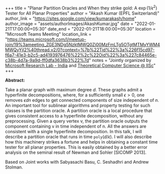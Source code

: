 +++
title = "Planar Partition Oracles and When they strike gold: A $\exp(1/\epsilon^2)$ Tester for All Planar Properties"
author = "Akash Kumar (EPFL Switzerland)"
author_link = "https://sites.google.com/view/kumarakash/home"
author_image = "assets/authorImages/AkashKumar.jpg"
date = "2022-01-21T17:00:00+05:30"
date_end = "2022-01-21T18:00:00+05:30"
location = "Microsoft Teams Meeting"
location_link = "https://teams.microsoft.com/l/meetup-join/19%3ameeting_ZGE3NDg5NzktMWQ0Zi00MzFmLTg5OTgtMTMyYWM4MWQyYjI2%40thread.v2/0?context=%7b%22Tid%22%3a%226f15cd97-f6a7-41e3-b2c5-ad4193976476%22%2c%22Oid%22%3a%227c84465e-c38b-4d7a-9a9d-ff0dfa3638b3%22%7d"
notes = "Jointly organized by <a href = "https://www.microsoft.com/en-us/research/lab/microsoft-research-india/" target= "_blank">Microsoft Research Lab - India</a> and <a href='https://www.csa.iisc.ac.in/theoretical-computer-science/' target= "_blank">Theoretical Computer Science @ IISc</a>"
+++

<b>Abstract:</b>

Take a planar graph with maximum degree $d$. These graphs admit a hyperfinite decompositions, where, for a sufficiently
small $\epsilon > 0$, one removes $\epsilon dn$ edges to get connected components of size independent of $n$. An important
tool for sublinear algorithms and property testing for such classes is the partition oracle. A partition oracle is a
local procedure that gives consistent access to a hyperfinite decomposition, without any preprocessing. Given a query
vertex v, the partition oracle outputs the component containing v in time independent of n. All the answers are
consistent with a single hyperfinite decomposition. In this talk, I will describe a partition oracle that runs in
time $\texttt{poly}(d/\epsilon)$. I will also describe how this machinery strikes a fortune and helps in obtaining
a constant time tester for all planar properties. This is easily obtained by a better error analysis on the seminal
result of Newman and Sohler [SICOMP 2013].


Based on Joint works with Sabyasachi Basu, C. Seshadhri and Andrew Stolman.
